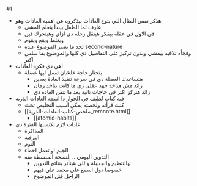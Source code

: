 #1
- هذكر نفس المثال اللي بتوع العادات بيذكروه عن اهمية العادات وهو
	- عارف لما الطفل بيبدأ يتعلم المشي
	- في الاول في عقله بيفكر هينقل رجله دي ازاي وهيتحرك فين
	- ويغلط ويقع ويقوم
	- لحد ما يصير الموضوع عنده 
	  second-nature
	- وفجأة تلاقيه بيمشي وبدون تركيز على التفاصيل دي كلها والموضوع بقا سلس اكتر
- اهي دي فكرة العادات
	- بتختار حاجة علشان تعمل ليها عضلة
		- هتساعدك العضلة دي في سرعة تنفيذ العادة بعدين
		- زائد مش هتاخد جهد عقلي زي ما كانت بتاخد زمان
		- زائد هتركز اكتر في حاجات تانية بعد ما تتقن العادة دي
- فيه كتاب لطيف في الحوار دا اسمه العادات الذرية
	- كنت قرأته ولخصته يمكن اسيب التخليص تحت
	-  [[ملخص-كتاب-العادات-الذرية_remnote.html]]
		- [[atomic-habits]]
- عادات لازم تكتسبها الفترة دي
	- المذاكرة 
	- الترفيه 
	- النوم 
	- الجيم او تعمل احماء
	- التدوين اليومي .. النسخة المبسطة منه
		- والتنظيم والجدولة واللي هيتأثر بنتائج التدوين
		- خصوصا دول اسمع علي محمد علي فيهم
		- الراجل قتل الموضوع